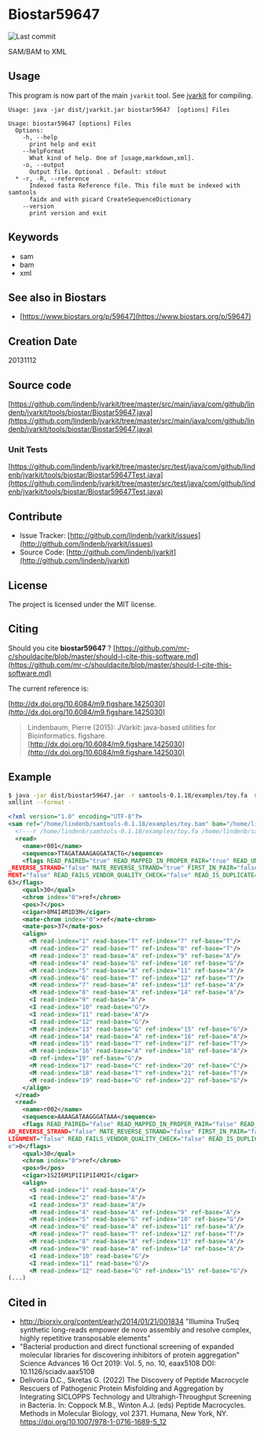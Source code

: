 # Biostar59647

![Last commit](https://img.shields.io/github/last-commit/lindenb/jvarkit.png)

SAM/BAM to XML


## Usage


This program is now part of the main `jvarkit` tool. See [jvarkit](JvarkitCentral.md) for compiling.


```
Usage: java -jar dist/jvarkit.jar biostar59647  [options] Files

Usage: biostar59647 [options] Files
  Options:
    -h, --help
      print help and exit
    --helpFormat
      What kind of help. One of [usage,markdown,xml].
    -o, --output
      Output file. Optional . Default: stdout
  * -r, -R, --reference
      Indexed fasta Reference file. This file must be indexed with samtools 
      faidx and with picard CreateSequenceDictionary
    --version
      print version and exit

```


## Keywords

 * sam
 * bam
 * xml



## See also in Biostars

 * [https://www.biostars.org/p/59647](https://www.biostars.org/p/59647)



## Creation Date

20131112

## Source code 

[https://github.com/lindenb/jvarkit/tree/master/src/main/java/com/github/lindenb/jvarkit/tools/biostar/Biostar59647.java](https://github.com/lindenb/jvarkit/tree/master/src/main/java/com/github/lindenb/jvarkit/tools/biostar/Biostar59647.java)

### Unit Tests

[https://github.com/lindenb/jvarkit/tree/master/src/test/java/com/github/lindenb/jvarkit/tools/biostar/Biostar59647Test.java](https://github.com/lindenb/jvarkit/tree/master/src/test/java/com/github/lindenb/jvarkit/tools/biostar/Biostar59647Test.java)


## Contribute

- Issue Tracker: [http://github.com/lindenb/jvarkit/issues](http://github.com/lindenb/jvarkit/issues)
- Source Code: [http://github.com/lindenb/jvarkit](http://github.com/lindenb/jvarkit)

## License

The project is licensed under the MIT license.

## Citing

Should you cite **biostar59647** ? [https://github.com/mr-c/shouldacite/blob/master/should-I-cite-this-software.md](https://github.com/mr-c/shouldacite/blob/master/should-I-cite-this-software.md)

The current reference is:

[http://dx.doi.org/10.6084/m9.figshare.1425030](http://dx.doi.org/10.6084/m9.figshare.1425030)

> Lindenbaum, Pierre (2015): JVarkit: java-based utilities for Bioinformatics. figshare.
> [http://dx.doi.org/10.6084/m9.figshare.1425030](http://dx.doi.org/10.6084/m9.figshare.1425030)


## Example

```bash
$ java -jar dist/biostar59647.jar -r samtools-0.1.18/examples/toy.fa  samtools-0.1.18/examples/toy.bam |\
xmllint --format -
```
```xml
<?xml version="1.0" encoding="UTF-8"?>
<sam ref="/home/lindenb/samtools-0.1.18/examples/toy.bam" bam="/home/lindenb/samtools-0.1.18/examples/toy.fa">
  <!---r /home/lindenb/samtools-0.1.18/examples/toy.fa /home/lindenb/samtools-0.1.18/examples/toy.bam-->
  <read>
    <name>r001</name>
    <sequence>TTAGATAAAGAGGATACTG</sequence>
    <flags READ_PAIRED="true" READ_MAPPED_IN_PROPER_PAIR="true" READ_UNMAPPED="false" MATE_UNMAPPED="false" READ
_REVERSE_STRAND="false" MATE_REVERSE_STRAND="true" FIRST_IN_PAIR="false" SECOND_IN_PAIR="true" NOT_PRIMARY_ALIGN
MENT="false" READ_FAILS_VENDOR_QUALITY_CHECK="false" READ_IS_DUPLICATE="false" SUPPLEMENTARY_ALIGNMENT="false">1
63</flags>
    <qual>30</qual>
    <chrom index="0">ref</chrom>
    <pos>7</pos>
    <cigar>8M4I4M1D3M</cigar>
    <mate-chrom index="0">ref</mate-chrom>
    <mate-pos>37</mate-pos>
    <align>
      <M read-index="1" read-base="T" ref-index="7" ref-base="T"/>
      <M read-index="2" read-base="T" ref-index="8" ref-base="T"/>
      <M read-index="3" read-base="A" ref-index="9" ref-base="A"/>
      <M read-index="4" read-base="G" ref-index="10" ref-base="G"/>
      <M read-index="5" read-base="A" ref-index="11" ref-base="A"/>
      <M read-index="6" read-base="T" ref-index="12" ref-base="T"/>
      <M read-index="7" read-base="A" ref-index="13" ref-base="A"/>
      <M read-index="8" read-base="A" ref-index="14" ref-base="A"/>
      <I read-index="9" read-base="A"/>
      <I read-index="10" read-base="G"/>
      <I read-index="11" read-base="A"/>
      <I read-index="12" read-base="G"/>
      <M read-index="13" read-base="G" ref-index="15" ref-base="G"/>
      <M read-index="14" read-base="A" ref-index="16" ref-base="A"/>
      <M read-index="15" read-base="T" ref-index="17" ref-base="T"/>
      <M read-index="16" read-base="A" ref-index="18" ref-base="A"/>
      <D ref-index="19" ref-base="G"/>
      <M read-index="17" read-base="C" ref-index="20" ref-base="C"/>
      <M read-index="18" read-base="T" ref-index="21" ref-base="T"/>
      <M read-index="19" read-base="G" ref-index="22" ref-base="G"/>
    </align>
  </read>
  <read>
    <name>r002</name>
    <sequence>AAAAGATAAGGGATAAA</sequence>
    <flags READ_PAIRED="false" READ_MAPPED_IN_PROPER_PAIR="false" READ_UNMAPPED="false" MATE_UNMAPPED="false" RE
AD_REVERSE_STRAND="false" MATE_REVERSE_STRAND="false" FIRST_IN_PAIR="false" SECOND_IN_PAIR="false" NOT_PRIMARY_A
LIGNMENT="false" READ_FAILS_VENDOR_QUALITY_CHECK="false" READ_IS_DUPLICATE="false" SUPPLEMENTARY_ALIGNMENT="fals
e">0</flags>
    <qual>30</qual>
    <chrom index="0">ref</chrom>
    <pos>9</pos>
    <cigar>1S2I6M1P1I1P1I4M2I</cigar>
    <align>
      <S read-index="1" read-base="A"/>
      <I read-index="2" read-base="A"/>
      <I read-index="3" read-base="A"/>
      <M read-index="4" read-base="A" ref-index="9" ref-base="A"/>
      <M read-index="5" read-base="G" ref-index="10" ref-base="G"/>
      <M read-index="6" read-base="A" ref-index="11" ref-base="A"/>
      <M read-index="7" read-base="T" ref-index="12" ref-base="T"/>
      <M read-index="8" read-base="A" ref-index="13" ref-base="A"/>
      <M read-index="9" read-base="A" ref-index="14" ref-base="A"/>
      <I read-index="10" read-base="G"/>
      <I read-index="11" read-base="G"/>
      <M read-index="12" read-base="G" ref-index="15" ref-base="G"/>
(...)
```

## Cited in

  * http://biorxiv.org/content/early/2014/01/21/001834 "Illumina TruSeq synthetic long-reads empower de novo assembly and resolve complex, highly repetitive transposable elements"
  * "Bacterial production and direct functional screening of expanded molecular libraries for discovering inhibitors of protein aggregation" Science Advances  16 Oct 2019: Vol. 5, no. 10, eaax5108 DOI: 10.1126/sciadv.aax5108 
  * Delivoria D.C., Skretas G. (2022) The Discovery of Peptide Macrocycle Rescuers of Pathogenic Protein Misfolding and Aggregation by Integrating SICLOPPS Technology and Ultrahigh-Throughput Screening in Bacteria. In: Coppock M.B., Winton A.J. (eds) Peptide Macrocycles. Methods in Molecular Biology, vol 2371. Humana, New York, NY. https://doi.org/10.1007/978-1-0716-1689-5_12



